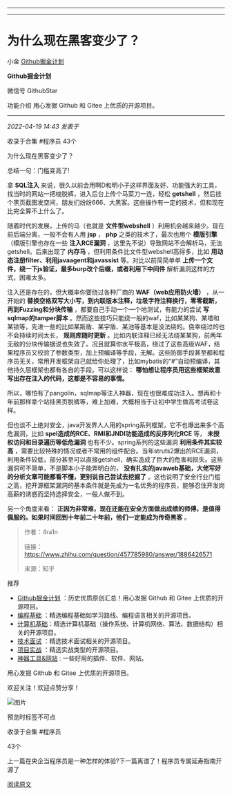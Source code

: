 ----------------------------------------
----------------------------------------
#  为什么现在黑客变少了？

小金  [ Github掘金计划 ](javascript:void\(0\);)

**Github掘金计划** ![]()

微信号 GithubStar

功能介绍 用心发掘 Github 和 Gitee 上优质的开源项目。

____

_2022-04-19 14:43_ _发表于_

收录于合集 #程序员 43个

为什么现在黑客变少了？

总结一句：门槛变高了!

拿 **SQL注入** 来说，很久以前会用啊D和明小子这样界面友好、功能强大的工具，找当时的网站一把梭脱裤，进入后台上传个马菜刀一连，轻松
**getshell** ，然后挂个黑页截图发空间，朋友们纷纷666、大黑客。这些操作有一定的技术，但和现在比完全算不上什么了。

随着时代的发展，上传的马（也就是 **文件型webshell** ）利用机会越来越少。现在前后端分离，一般不会有人用 **jsp** ， **php**
之类的技术了，最次也用个 **模版引擎** （模版引擎也存在一些 **注入RCE漏洞** ，这里先不说）导致网站不会解析马，无法getshell。后来出现了
**内存马** ，但利用条件比文件型webshell高得多，比如 **用动态注册filter、利用javaagent和javassist**
等。对比以前简简单单 **上传一个文件，绕一下js验证，最多burp改个后缀，或者利用下中间件** 解析漏洞这样的方式，困难太多。

注入还是存在的，但大概率你要绕过各种厂商的 **WAF（web应用防火墙）** ，从一开始的
**替换空格双写大小写，到内联版本注释，垃圾字符注释换行，零零截断，再到Fuzzing和分块传输** ，都要自己手动一个一个地测试，有能力的尝试
**写sqlmap的tamper脚本**
。然而这些技巧只能绕一般的waf，比如某某狗、某塔和某锁等，先进一些的比如某斯盾、某宇盾、某池等基本是没法绕的。侥幸绕过的也不会持续时间太长，
**规则库随时更新**
。比如内联注释已经无法绕某某狗，前两年无敌的分块传输据说也失效了。况且就算你水平极高，绕过了这些高级WAF，结果程序员又校验了参数类型，加上预编译等手段，无解。这些防御手段甚至都和程序员无关，常用开发框架自己就给你处理了，比如mybatis的“#”自动预编译，其他持久层框架也都有各自的手段。可以这样说：
**哪怕想让程序员用这些框架故意写出存在注入的代码，这都是不容易的事情。**

所以，哪怕有了pangolin，sqlmap等注入神器，现在也很难成功注入。想再和十年前那样拿个站挂黑页脱裤等，难上加难，大概相当于让初中学生做高考试卷这样。

但也谈不上绝对安全，java开发界人人用的spring系列框架，它不也爆出来多个高危漏洞，比如
**spel造成的RCE、RMI和JNDI功能造成的反序列化RCE** 等， **未授权访问和目录遍历等低危漏洞** 也有不少。spring系列的这些漏洞
**利用条件其实较高**
，需要比较特殊的情况或者不常用的组件配合。当年struts2爆出的RCE漏洞，利用条件较低，部分甚至可以直接getshell，确实造成了巨大的危害和损失。这些漏洞可不简单，不是脚本小子能弄明白的，
**没有扎实的javaweb基础，大佬写好的分析文章可能都看不懂，更别说自己尝试去挖掘了**
。这也说明了安全行业门槛之高，挖开源框架漏洞的基本条件就是先成为一名优秀的程序员，能够忍住开发岗高薪的诱惑而坚持选择安全，一般人做不到。

另一个角度来看： **正因为非常难，现在还能在安全方面做出成绩的师傅，是值得佩服的。如果时间回到十年前二十年前，他们一定能成为传奇黑客** 。

> 作者：4ra1n
>
> 链接：https://www.zhihu.com/question/457785980/answer/1886426571
>
> 来源：知乎

  

推荐

  * [Github掘金计划](https://mp.weixin.qq.com/mp/appmsgalbum?__biz=MzIwNDgzMzI3Mg==&action=getalbum&album_id=1571213952619954180#wechat_redirect) ：历史优质原创汇总！用心发掘 Github 和 Gitee 上优质的开源项目。
  * [编程基础](https://mp.weixin.qq.com/mp/appmsgalbum?action=getalbum&album_id=1632585323454971905&__biz=MzIwNDgzMzI3Mg==#wechat_redirect) ：精选编程基础如学习路线、编程语言相关的开源项目。
  * [计算机基础](https://mp.weixin.qq.com/mp/appmsgalbum?action=getalbum&album_id=1635325633234780161&__biz=MzIwNDgzMzI3Mg==#wechat_redirect)：精选计算机基础（操作系统、计算机网络、算法、数据结构）相关的开源项目。
  * [技术面试](https://mp.weixin.qq.com/mp/appmsgalbum?action=getalbum&album_id=1632589980491366403&__biz=MzIwNDgzMzI3Mg==#wechat_redirect) ：精选技术面试相关的开源项目。
  * [项目实战](https://mp.weixin.qq.com/mp/appmsgalbum?action=getalbum&album_id=1632590550748938241&__biz=MzIwNDgzMzI3Mg==#wechat_redirect) ：精选实战类型的开源项目。
  * [神器工具&网站](https://mp.weixin.qq.com/mp/appmsgalbum?__biz=MzIwNDgzMzI3Mg==&action=getalbum&album_id=1692140336665378820#wechat_redirect) : 一些好用的插件、软件、网站。

  

用心发掘 Github 和 Gitee 上优质的开源项目。

欢迎关注！欢迎点赞分享！

  

  

![图片](https://mmbiz.qpic.cn/mmbiz_jpg/BcyAypujBVZqeicvzhcGl7FLyAw3Xsu2POdZOiaPnQXryMp8gyzkcKF4NGgOydQcCWhicNREhf8fQ1euq2lTzhrtA/640?wx_fmt=jpeg)

  

  

预览时标签不可点

收录于合集 #程序员

43个

上一篇在央企当程序员是一种怎样的体验?下一篇离谱了！程序员专属延寿指南开源了

[阅读原文](javascript:;)

